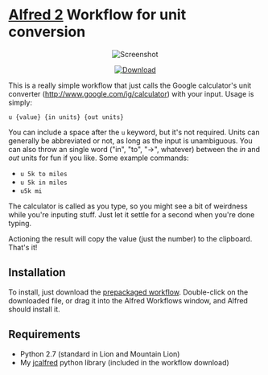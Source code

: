 [Alfred 2][alfred] Workflow for unit conversion
===============================================

<p align="center">
<img alt="Screenshot" src="http://dl.dropbox.com/s/gmep3v3hc5tvn57/jc-units_screenshot.png" />
</p>

<p align="center">
  <a href="http://dl.dropbox.com/s/kxzv83fkpw7caow/jc-units.alfredworkflow"><img src="http://dl.dropbox.com/s/m823ene4il9cnac/dl_button.png" alt="Download"></a>
</p>

This is a really simple workflow that just calls the Google calculator's unit
converter (http://www.google.com/ig/calculator) with your input. Usage is
simply:

`u {value} {in units} {out units}`

You can include a space after the `u` keyword, but it's not required. Units can
generally be abbreviated or not, as long as the input is unambiguous.  You can
also throw an single word ("in", "to", "->", whatever) between the _in_ and
_out_ units for fun if you like. Some example commands:

* `u 5k to miles`
* `u 5k in miles`
* `u5k mi`

The calculator is called as you type, so you might see a bit of weirdness while
you're inputing stuff. Just let it settle for a second when you're done
typing.

Actioning the result will copy the value (just the number) to the clipboard.
That's it!

Installation
------------

To install, just download the [prepackaged workflow][pkg].  Double-click on the
downloaded file, or drag it into the Alfred Workflows window, and Alfred should
install it.

Requirements
------------

* Python 2.7 (standard in Lion and Mountain Lion)
* My [jcalfred][jcalfred] python library (included in the workflow download)

[pkg]: http://dl.dropbox.com/s/kxzv83fkpw7caow/jc-units.alfredworkflow
[jcalfred]: https://github.com/jason0x43/jcalfred
[alfred]: http://www.alfredapp.com
[icons]: http://www.weathericonsets.com
[wund]: http://www.weatherunderground.com
[fio]: http://forecast.io
